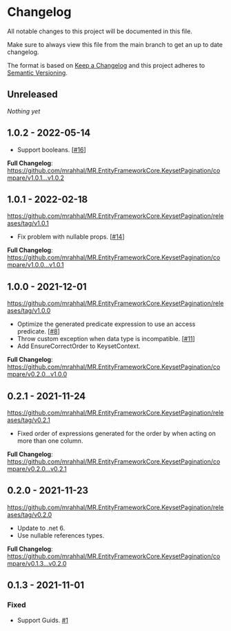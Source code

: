 # Changelog

All notable changes to this project will be documented in this file.

Make sure to always view this file from the main branch to get an up to date changelog.

The format is based on [Keep a Changelog](http://keepachangelog.com/)
and this project adheres to [Semantic Versioning](http://semver.org/).

## Unreleased

_Nothing yet_

## 1.0.2 - 2022-05-14

- Support booleans. [[#16](https://github.com/mrahhal/MR.EntityFrameworkCore.KeysetPagination/issues/16)]

**Full Changelog**: https://github.com/mrahhal/MR.EntityFrameworkCore.KeysetPagination/compare/v1.0.1...v1.0.2

## 1.0.1 - 2022-02-18

https://github.com/mrahhal/MR.EntityFrameworkCore.KeysetPagination/releases/tag/v1.0.1

- Fix problem with nullable props. [[#14](https://github.com/mrahhal/MR.EntityFrameworkCore.KeysetPagination/issues/14)]

**Full Changelog**: https://github.com/mrahhal/MR.EntityFrameworkCore.KeysetPagination/compare/v1.0.0...v1.0.1

## 1.0.0 - 2021-12-01

https://github.com/mrahhal/MR.EntityFrameworkCore.KeysetPagination/releases/tag/v1.0.0

- Optimize the generated predicate expression to use an access predicate. [[#8](https://github.com/mrahhal/MR.EntityFrameworkCore.KeysetPagination/issues/8)]
- Throw custom exception when data type is incompatible. [[#11](https://github.com/mrahhal/MR.EntityFrameworkCore.KeysetPagination/issues/11)]
- Add EnsureCorrectOrder to KeysetContext.

**Full Changelog**: https://github.com/mrahhal/MR.EntityFrameworkCore.KeysetPagination/compare/v0.2.0...v1.0.0

## 0.2.1 - 2021-11-24

https://github.com/mrahhal/MR.EntityFrameworkCore.KeysetPagination/releases/tag/v0.2.1

- Fixed order of expressions generated for the order by when acting on more than one column.

**Full Changelog**: https://github.com/mrahhal/MR.EntityFrameworkCore.KeysetPagination/compare/v0.2.0...v0.2.1

## 0.2.0 - 2021-11-23

https://github.com/mrahhal/MR.EntityFrameworkCore.KeysetPagination/releases/tag/v0.2.0

- Update to .net 6.
- Use nullable references types.

**Full Changelog**: https://github.com/mrahhal/MR.EntityFrameworkCore.KeysetPagination/compare/v0.1.3...v0.2.0

## 0.1.3 - 2021-11-01

### Fixed

- Support Guids. [#1](https://github.com/mrahhal/MR.EntityFrameworkCore.KeysetPagination/issues/1)
